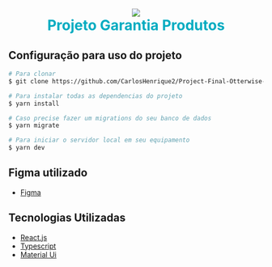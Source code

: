 <h1 align="center" style="color:#00ACC1">
    <img src="https://github.com/CarlosHenrique2/Desafio-de-c-digo-Garantia-estendida/public/assets/Garantia.JPG" />
    <br>
    Projeto Garantia Produtos
</h1>

## Configuração para uso do projeto

```bash
# Para clonar
$ git clone https://github.com/CarlosHenrique2/Project-Final-Otterwise-Front.git

# Para instalar todas as dependencias do projeto
$ yarn install

# Caso precise fazer um migrations do seu banco de dados
$ yarn migrate

# Para iniciar o servidor local em seu equipamento
$ yarn dev
```

## Figma utilizado

- [Figma](https://www.figma.com/file/a4MKNOOTcpqqO3ma1khRGr/Untitled?node-id=0%3A1&t=AWH00doNee5fWnBU-1)

## Tecnologias Utilizadas

- [React.js](https://pt-br.reactjs.org/)
- [Typescript](https://www.typescriptlang.org/pt/docs/handbook/jsx.html)
- [Material Ui](https://mui.com/material-ui/react-slider/)